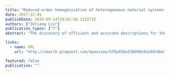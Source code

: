 ```yaml
---
title: "Reduced-order homogenization of heterogeneous material systems: from viscoelasticity to nonlinear elasto-plastic softening material"
date: 2017-12-01
publishDate: 2019-09-14T20:01:46.122273Z
authors: ["Zeliang Liu"]
publication_types: ["7"]
abstract: "The discovery of efficient and accurate descriptions for the macroscopic constitutive behavior of heterogeneous materials with complex microstructure remains an outstanding challenge in mechanics. On the one hand, great accuracy can be achieved by modeling small domains of a material including all the details in the microstructure, however, at the expense of a large computational cost. On the other hand, efficient descriptions of the macroscopic material behavior can be obtained by empirical constitutive laws, at the expense of a tedious calibration process and limited accuracy. The challenge is in finding an optimal balance between preserving enough small-scale detail and keeping the computational expense low, without the need for empirically calibrated models. Based on the Lippmann-Schwinger integral equation, two novel reduced-order homogenization methods have been developed in this dissertation."

links:
  - name: URL
    url: "http://search.proquest.com/openview/5f9a91be338d48e91e8dc8be783480ed/1?pq-origsite=gscholar&cbl=18750&diss=y"

featured: false
publication: ""
---
```


